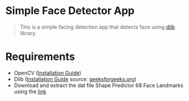 # Simple Face Detector App

> This is a simple facing detection app that detects face using [dlib](http://dlib.net/) library. 

# Requirements
- OpenCV ([Installation Guide](https://docs.opencv.org/4.x/d5/de5/tutorial_py_setup_in_windows.html))
- Dlib ([Installation Guide](https://www.geeksforgeeks.org/how-to-install-dlib-library-for-python-in-windows-10/) source: [geeksforgeeks.org](https://www.geeksforgeeks.org/))
- Download and extract the dat file Shape Predictor 68 Face Landmarks using the [link](http://dlib.net/files/shape_predictor_68_face_landmarks.dat.bz2)
